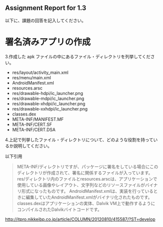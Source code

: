 Assignment Report for 1.3
------

以下に、課題の回答を記入してください。

署名済みアプリの作成
======

3.作成した apk ファイルの中にあるファイル・ディレクトリを列挙してください。

* res/layout/activity_main.xml
* res/menu/main.xml
* AndroidManifest.xml
* resources.arsc
* res/drawable-hdpi/ic_launcher.png
* res/drawable-mdpi/ic_launcher.png
* res/drawable-xhdpi/ic_launcher.png
* res/drawable-xxhdpi/ic_launcher.png
* classes.dex
* META-INF/MANIFEST.MF
* META-INF/CERT.SF
* META-INF/CERT.DSA

4.上記で列挙したファイル・ディレクトリについて、どのような役割を持っているか説明してください。

以下引用
>META-INF/ディレクトリですが、パッケージに署名をしている場合にこのディレクトリが作成されて、署名に関係するファイルが入っています。res/ディレクトリ内のファイルとresources.arscは、アプリケーションで使用している画像やレイアウト、文字列などのリソースファイルがバイナリ形式になったものです。
AndroidManifest.xmlは、実装を行っているときに編集していたAndroidManifest.xmlがバイナリ化されたものです。
classes.dexはアプリケーションの実体、Dalvik VM上で動作するようにコンパイルされたDalvikバイトコードです。

http://itpro.nikkeibp.co.jp/article/COLUMN/20120810/415587/?ST=develop
